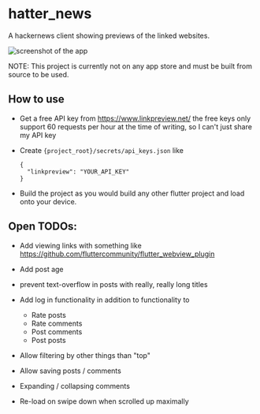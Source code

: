 # hatter_news
A hackernews client showing previews of the linked websites.

![screenshot of the app](https://i.imgur.com/3ITp9pc.png)

NOTE: This project is currently not on any app store and must be built from source to be used.

## How to use

* Get a free API key from https://www.linkpreview.net/  the free keys only support 60 requests per hour at the time of writing, so I can't just share my API key
* Create `{project_root}/secrets/api_keys.json` like 
    ```
    {
      "linkpreview": "YOUR_API_KEY"
    }
    ```

* Build the project as you would build any other flutter project and load onto your device.

## Open TODOs:

* Add viewing links with something like https://github.com/fluttercommunity/flutter_webview_plugin
* Add post age
* prevent text-overflow in posts with really, really long titles
* Add log in functionality in addition to functionality to
    * Rate posts
    * Rate comments
    * Post comments
    * Post posts
    
* Allow filtering by other things than "top"
* Allow saving posts / comments
* Expanding / collapsing comments
* Re-load on swipe down when scrolled up maximally